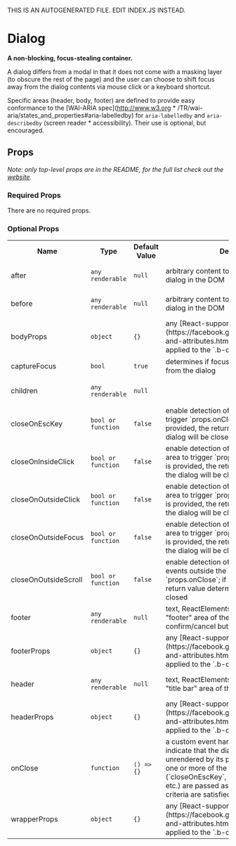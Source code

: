 THIS IS AN AUTOGENERATED FILE. EDIT INDEX.JS INSTEAD.

# Dialog
__A non-blocking, focus-stealing container.__

A dialog differs from a modal in that it does not come with a masking layer (to obscure the rest of the page)
and the user can choose to shift focus away from the dialog contents via mouse click or a keyboard shortcut.

Specific areas (header, body, footer) are defined to provide easy conformance to the
[WAI-ARIA spec](http://www.w3.org * /TR/wai-aria/states_and_properties#aria-labelledby) for `aria-labelledby`
and `aria-describedby` (screen reader  * accessibility). Their use is optional, but encouraged.

## Props

_Note: only top-level props are in the README, for the full list check out the [website](http://boundless.js.org/Dialog#props)._

### Required Props

There are no required props.


### Optional Props

<table>
<tr>
<th>Name</th>
<th>Type</th>
<th>Default Value</th>
<th>Description</th>
</tr>

<tr>
<td>after</td>
<td><pre><code>any renderable</code></pre></td>
<td><pre><code class="language-js">null</code></pre></td>
<td>arbitrary content to be rendered after the dialog in the DOM</td>
</tr>

<tr>
<td>before</td>
<td><pre><code>any renderable</code></pre></td>
<td><pre><code class="language-js">null</code></pre></td>
<td>arbitrary content to be rendered before the dialog in the DOM</td>
</tr>

<tr>
<td>bodyProps</td>
<td><pre><code>object</code></pre></td>
<td><pre><code class="language-js">{}</code></pre></td>
<td>any [React-supported attribute](https://facebook.github.io/react/docs/tags-and-attributes.html#html-attributes); applied to the `.b-dialog-body` node</td>
</tr>

<tr>
<td>captureFocus</td>
<td><pre><code>bool</code></pre></td>
<td><pre><code class="language-js">true</code></pre></td>
<td>determines if focus is allowed to move away from the dialog</td>
</tr>

<tr>
<td>children</td>
<td><pre><code>any renderable</code></pre></td>
<td><pre><code class="language-js">null</code></pre></td>
<td></td>
</tr>

<tr>
<td>closeOnEscKey</td>
<td><pre><code>bool or function</code></pre></td>
<td><pre><code class="language-js">false</code></pre></td>
<td>enable detection of "Escape" keypresses to trigger `props.onClose`; if a function is provided, the return
value determines if the dialog will be closed</td>
</tr>

<tr>
<td>closeOnInsideClick</td>
<td><pre><code>bool or function</code></pre></td>
<td><pre><code class="language-js">false</code></pre></td>
<td>enable detection of clicks inside the dialog area to trigger `props.onClose`; if a function is provided, the return
value determines if the dialog will be closed</td>
</tr>

<tr>
<td>closeOnOutsideClick</td>
<td><pre><code>bool or function</code></pre></td>
<td><pre><code class="language-js">false</code></pre></td>
<td>enable detection of clicks outside the dialog area to trigger `props.onClose`; if a function is provided, the return
value determines if the dialog will be closed</td>
</tr>

<tr>
<td>closeOnOutsideFocus</td>
<td><pre><code>bool or function</code></pre></td>
<td><pre><code class="language-js">false</code></pre></td>
<td>enable detection of focus outside the dialog area to trigger `props.onClose`; if a function is provided, the return
value determines if the dialog will be closed</td>
</tr>

<tr>
<td>closeOnOutsideScroll</td>
<td><pre><code>bool or function</code></pre></td>
<td><pre><code class="language-js">false</code></pre></td>
<td>enable detection of scroll and mousewheel events outside the dialog area to trigger `props.onClose`; if a functio
is provided, the return value determines if the dialog will be closed</td>
</tr>

<tr>
<td>footer</td>
<td><pre><code>any renderable</code></pre></td>
<td><pre><code class="language-js">null</code></pre></td>
<td>text, ReactElements, etc. comprising the "footer" area of the dialog, e.g. confirm/cancel buttons</td>
</tr>

<tr>
<td>footerProps</td>
<td><pre><code>object</code></pre></td>
<td><pre><code class="language-js">{}</code></pre></td>
<td>any [React-supported attribute](https://facebook.github.io/react/docs/tags-and-attributes.html#html-attributes); applied to the `.b-dialog-footer` node</td>
</tr>

<tr>
<td>header</td>
<td><pre><code>any renderable</code></pre></td>
<td><pre><code class="language-js">null</code></pre></td>
<td>text, ReactElements, etc. to represent the "title bar" area of the dialog</td>
</tr>

<tr>
<td>headerProps</td>
<td><pre><code>object</code></pre></td>
<td><pre><code class="language-js">{}</code></pre></td>
<td>any [React-supported attribute](https://facebook.github.io/react/docs/tags-and-attributes.html#html-attributes); applied to the `.b-dialog-header` node</td>
</tr>

<tr>
<td>onClose</td>
<td><pre><code>function</code></pre></td>
<td><pre><code class="language-js">() => {}</code></pre></td>
<td>a custom event handler that is called to indicate that the dialog should be unrendered by its parent; the event occurs if one or more of the `closeOn` props (`closeOnEscKey`, `closeOnOutsideClick`, etc.) are passed as `true` and the dismissal criteria are satisfied</td>
</tr>

<tr>
<td>wrapperProps</td>
<td><pre><code>object</code></pre></td>
<td><pre><code class="language-js">{}</code></pre></td>
<td>any [React-supported attribute](https://facebook.github.io/react/docs/tags-and-attributes.html#html-attributes); applied to the `.b-dialog-wrapper` node</td>
</tr>

</table>


